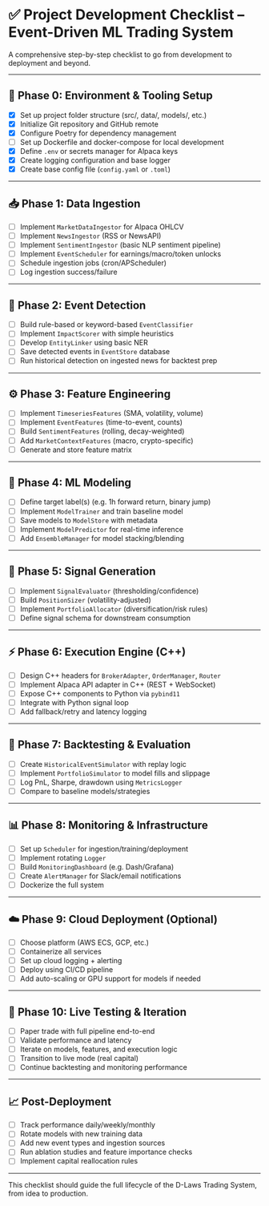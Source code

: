 # ✅ Project Development Checklist – Event-Driven ML Trading System

A comprehensive step-by-step checklist to go from development to deployment and beyond.

---

## 🧰 Phase 0: Environment & Tooling Setup

- [x] Set up project folder structure (src/, data/, models/, etc.)
- [x] Initialize Git repository and GitHub remote
- [x] Configure Poetry for dependency management
- [ ] Set up Dockerfile and docker-compose for local development
- [x] Define `.env` or secrets manager for Alpaca keys
- [x] Create logging configuration and base logger
- [x] Create base config file (`config.yaml` or `.toml`)

---

## 📥 Phase 1: Data Ingestion

- [ ] Implement `MarketDataIngestor` for Alpaca OHLCV
- [ ] Implement `NewsIngestor` (RSS or NewsAPI)
- [ ] Implement `SentimentIngestor` (basic NLP sentiment pipeline)
- [ ] Implement `EventScheduler` for earnings/macro/token unlocks
- [ ] Schedule ingestion jobs (cron/APScheduler)
- [ ] Log ingestion success/failure

---

## 🧠 Phase 2: Event Detection

- [ ] Build rule-based or keyword-based `EventClassifier`
- [ ] Implement `ImpactScorer` with simple heuristics
- [ ] Develop `EntityLinker` using basic NER
- [ ] Save detected events in `EventStore` database
- [ ] Run historical detection on ingested news for backtest prep

---

## ⚙️ Phase 3: Feature Engineering

- [ ] Implement `TimeseriesFeatures` (SMA, volatility, volume)
- [ ] Implement `EventFeatures` (time-to-event, counts)
- [ ] Build `SentimentFeatures` (rolling, decay-weighted)
- [ ] Add `MarketContextFeatures` (macro, crypto-specific)
- [ ] Generate and store feature matrix

---

## 🤖 Phase 4: ML Modeling

- [ ] Define target label(s) (e.g. 1h forward return, binary jump)
- [ ] Implement `ModelTrainer` and train baseline model
- [ ] Save models to `ModelStore` with metadata
- [ ] Implement `ModelPredictor` for real-time inference
- [ ] Add `EnsembleManager` for model stacking/blending

---

## 🎯 Phase 5: Signal Generation

- [ ] Implement `SignalEvaluator` (thresholding/confidence)
- [ ] Build `PositionSizer` (volatility-adjusted)
- [ ] Implement `PortfolioAllocator` (diversification/risk rules)
- [ ] Define signal schema for downstream consumption

---

## ⚡ Phase 6: Execution Engine (C++)

- [ ] Design C++ headers for `BrokerAdapter`, `OrderManager`, `Router`
- [ ] Implement Alpaca API adapter in C++ (REST + WebSocket)
- [ ] Expose C++ components to Python via `pybind11`
- [ ] Integrate with Python signal loop
- [ ] Add fallback/retry and latency logging

---

## 🔁 Phase 7: Backtesting & Evaluation

- [ ] Create `HistoricalEventSimulator` with replay logic
- [ ] Implement `PortfolioSimulator` to model fills and slippage
- [ ] Log PnL, Sharpe, drawdown using `MetricsLogger`
- [ ] Compare to baseline models/strategies

---

## 📊 Phase 8: Monitoring & Infrastructure

- [ ] Set up `Scheduler` for ingestion/training/deployment
- [ ] Implement rotating `Logger`
- [ ] Build `MonitoringDashboard` (e.g. Dash/Grafana)
- [ ] Create `AlertManager` for Slack/email notifications
- [ ] Dockerize the full system

---

## ☁️ Phase 9: Cloud Deployment (Optional)

- [ ] Choose platform (AWS ECS, GCP, etc.)
- [ ] Containerize all services
- [ ] Set up cloud logging + alerting
- [ ] Deploy using CI/CD pipeline
- [ ] Add auto-scaling or GPU support for models if needed

---

## 🧪 Phase 10: Live Testing & Iteration

- [ ] Paper trade with full pipeline end-to-end
- [ ] Validate performance and latency
- [ ] Iterate on models, features, and execution logic
- [ ] Transition to live mode (real capital)
- [ ] Continue backtesting and monitoring performance

---

## 📈 Post-Deployment

- [ ] Track performance daily/weekly/monthly
- [ ] Rotate models with new training data
- [ ] Add new event types and ingestion sources
- [ ] Run ablation studies and feature importance checks
- [ ] Implement capital reallocation rules

---

This checklist should guide the full lifecycle of the D-Laws Trading System, from idea to production.

